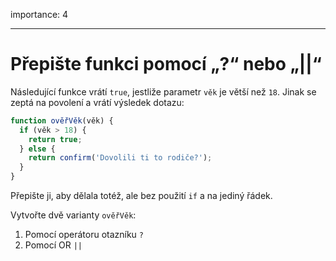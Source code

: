 importance: 4

---

# Přepište funkci pomocí „?“ nebo „||“

Následující funkce vrátí `true`, jestliže parametr `věk` je větší než `18`. Jinak se zeptá na povolení a vrátí výsledek dotazu:


```js
function ověřVěk(věk) {
  if (věk > 18) {
    return true;
  } else {
    return confirm('Dovolili ti to rodiče?');
  }
}
```

Přepište ji, aby dělala totéž, ale bez použití `if` a na jediný řádek.

Vytvořte dvě varianty `ověřVěk`:

1. Pomocí operátoru otazníku `?`
2. Pomocí OR `||`
